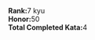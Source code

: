 <div class="stat-box mt-1 mb-1 md:mb-0"><div class="stat"><b>Rank:</b>7 kyu</div><div class="stat"><b>Honor:</b>50</div><div class="stat"><b>Total Completed Kata:</b>4</div></div>
